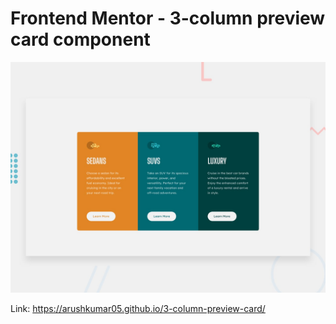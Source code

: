 # Frontend Mentor - 3-column preview card component

![Design preview for the 3-column preview card component coding challenge](./design/desktop-preview.jpg)

Link: https://arushkumar05.github.io/3-column-preview-card/
